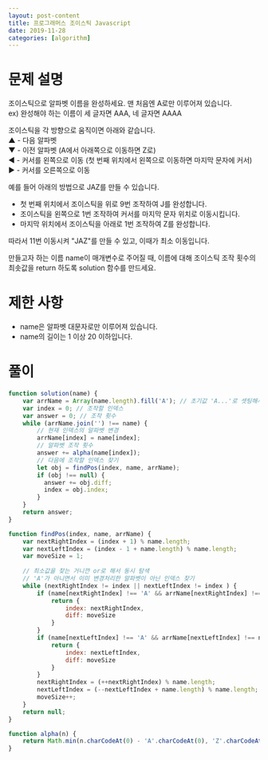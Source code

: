 ```yaml
---
layout: post-content
title: 프로그래머스 조이스틱 Javascript
date: 2019-11-28
categories: [algorithm]
---
```


# 문제 설명
조이스틱으로 알파벳 이름을 완성하세요. 맨 처음엔 A로만 이루어져 있습니다.    
ex) 완성해야 하는 이름이 세 글자면 AAA, 네 글자면 AAAA    

조이스틱을 각 방향으로 움직이면 아래와 같습니다.    
▲ - 다음 알파벳    
▼ - 이전 알파벳 (A에서 아래쪽으로 이동하면 Z로)    
◀ - 커서를 왼쪽으로 이동 (첫 번째 위치에서 왼쪽으로 이동하면 마지막 문자에 커서)    
▶ - 커서를 오른쪽으로 이동    

예를 들어 아래의 방법으로 JAZ를 만들 수 있습니다.
- 첫 번째 위치에서 조이스틱을 위로 9번 조작하여 J를 완성합니다.
- 조이스틱을 왼쪽으로 1번 조작하여 커서를 마지막 문자 위치로 이동시킵니다.
- 마지막 위치에서 조이스틱을 아래로 1번 조작하여 Z를 완성합니다.

따라서 11번 이동시켜 "JAZ"를 만들 수 있고, 이때가 최소 이동입니다.

만들고자 하는 이름 name이 매개변수로 주어질 때, 이름에 대해 조이스틱 조작 횟수의 최솟값을 return 하도록 solution 함수를 만드세요.

# 제한 사항
* name은 알파벳 대문자로만 이루어져 있습니다.
* name의 길이는 1 이상 20 이하입니다.

# 풀이

```javascript
function solution(name) {
    var arrName = Array(name.length).fill('A'); // 초기값 'A...'로 셋팅해서 name과 같을 때까지 반복 돌림
    var index = 0; // 조작할 인덱스 
    var answer = 0; // 조작 횟수
    while (arrName.join('') !== name) {
        // 현재 인덱스의 알파벳 변경
        arrName[index] = name[index];
        // 알파벳 조작 횟수
        answer += alpha(name[index]);
        // 다음에 조작할 인덱스 찾기
        let obj = findPos(index, name, arrName);
        if (obj !== null) {
          answer += obj.diff;
          index = obj.index;
        }
    }
    return answer;
}

function findPos(index, name, arrName) {
    var nextRightIndex = (index + 1) % name.length;
    var nextLeftIndex = (index - 1 + name.length) % name.length;    
    var moveSize = 1;
    
    // 최소값을 찾는 거니깐 or로 해서 동시 탐색
    // 'A'가 아니면서 이미 변경처리한 알파벳이 아닌 인덱스 찾기
    while (nextRightIndex != index || nextLeftIndex != index ) {
        if (name[nextRightIndex] !== 'A' && arrName[nextRightIndex] !== name[nextRightIndex]) {
            return {
                index: nextRightIndex,
                diff: moveSize
            }
        }
        if (name[nextLeftIndex] !== 'A' && arrName[nextLeftIndex] !== name[nextLeftIndex]) {
            return {
                index: nextLeftIndex,
                diff: moveSize
            }
        }
        nextRightIndex = (++nextRightIndex) % name.length;
        nextLeftIndex = (--nextLeftIndex + name.length) % name.length;    
        moveSize++;
    }
    return null;
} 

function alpha(n) {
    return Math.min(n.charCodeAt(0) - 'A'.charCodeAt(0), 'Z'.charCodeAt(0) - n.charCodeAt(0) + 1);
}
```